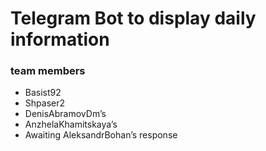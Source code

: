 # Telegram Bot to display daily information

### team members

* Basist92
* Shpaser2
* DenisAbramovDm’s 
* AnzhelaKhamitskaya’s 
* Awaiting AleksandrBohan’s response
